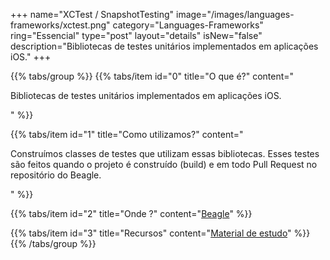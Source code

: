 +++
name="XCTest / SnapshotTesting"
image="/images/languages-frameworks/xctest.png"
category="Languages-Frameworks"
ring="Essencial"
type="post"
layout="details"
isNew="false"
description="Bibliotecas de testes unitários implementados em aplicações iOS."
+++

{{% tabs/group %}}
  {{% tabs/item id="0" title="O que é?" content="<p>Bibliotecas de testes unitários implementados em aplicações iOS.</p>" %}}

  {{% tabs/item id="1" title="Como utilizamos?" content="<p>Construímos classes de testes que utilizam essas bibliotecas. Esses testes são feitos quando o projeto é construído (build) e em todo Pull Request no repositório do Beagle.</p>" %}}

  {{% tabs/item id="2" title="Onde ?" content="<a href='https://usebeagle.io/' target='_blank'>Beagle</a>" %}}

  {{% tabs/item id="3" title="Recursos" content="<a href='https://developer.apple.com/documentation/xctest' target='_blank'>Material de estudo</a>" %}}
{{% /tabs/group %}}
